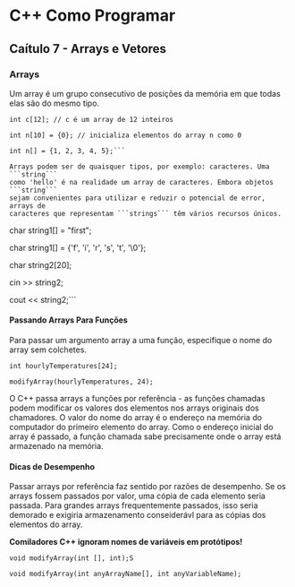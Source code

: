 # C++ Como Programar 

## Caítulo 7 - Arrays e Vetores

### Arrays 

Um array é um grupo consecutivo de posições da memória em que todas elas são
do mesmo tipo. 

```
int c[12]; // c é um array de 12 inteiros

int n[10] = {0}; // inicializa elementos do array n como 0

int n[] = {1, 2, 3, 4, 5};```

Arrays podem ser de quaisquer tipos, por exemplo: caracteres. Uma ```string```
como 'hello' é na realidade um array de caracteres. Embora objetos ```string``` 
sejam convenientes para utilizar e reduzir o potencial de error, arrays de 
caracteres que representam ```strings``` têm vários recursos únicos. 

```
char string1[] = "first";

char string1[] = {'f', 'i', 'r', 's', 't', '\0'};

char string2[20];

cin >> string2;

cout << string2;```

#### Passando Arrays Para Funções

Para passar um argumento array a uma função, especifique o nome do array sem colchetes.

```
int hourlyTemperatures[24];

modifyArray(hourlyTemperatures, 24);
```

O C++ passa arrays a funções por referência - as funções chamadas podem modificar os valores
dos elementos nos arrays originais dos chamadores. O valor do nome do array é o endereço 
na memória do computador do primeiro elemento do array. Como o endereço inicial do array é
passado, a função chamada sabe precisamente onde o array está armazenado na memória. 

#### Dicas de Desempenho

Passar arrays por referência faz sentido por razões de desempenho. Se os arrays fossem passados
por valor, uma cópia de cada elemento seria passada. Para grandes arrays frequentemente passados, 
isso seria demorado e exigiria armazenamento conseiderávl para as cópias dos elementos do 
array.

__Comiladores C++ ignoram nomes de variáveis em protótipos!__

```
void modifyArray(int [], int);S

void modifyArray(int anyArrayName[], int anyVariableName);
```
